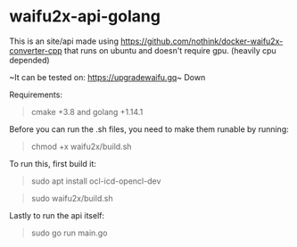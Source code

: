 # waifu2x-api-golang
This is an site/api made using https://github.com/nothink/docker-waifu2x-converter-cpp that runs on ubuntu and doesn't require gpu. (heavily cpu depended)

~It can be tested on: https://upgradewaifu.gq~ Down

Requirements:

> cmake +3.8 and 
> golang +1.14.1

Before you can run the .sh files, you need to make them runable by running:

> chmod +x waifu2x/build.sh

To run this, first build it:

> sudo apt install ocl-icd-opencl-dev

> sudo waifu2x/build.sh

Lastly to run the api itself:

> sudo go run main.go
